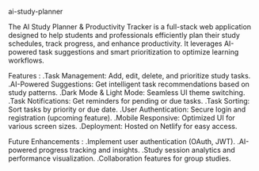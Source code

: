 ai-study-planner


The AI Study Planner & Productivity Tracker is a full-stack web application designed to help students and professionals efficiently plan their study schedules, track progress, and enhance productivity. It leverages AI-powered task suggestions and smart prioritization to optimize learning workflows.

Features :
.Task Management: Add, edit, delete, and prioritize study tasks.
.AI-Powered Suggestions: Get intelligent task recommendations based on study patterns.
.Dark Mode & Light Mode: Seamless UI theme switching.
.Task Notifications: Get reminders for pending or due tasks.
.Task Sorting: Sort tasks by priority or due date.
.User Authentication: Secure login and registration (upcoming feature).
.Mobile Responsive: Optimized UI for various screen sizes.
.Deployment: Hosted on Netlify for easy access.

Future Enhancements :
.Implement user authentication (OAuth, JWT).
.AI-powered progress tracking and insights.
.Study session analytics and performance visualization.
.Collaboration features for group studies.
